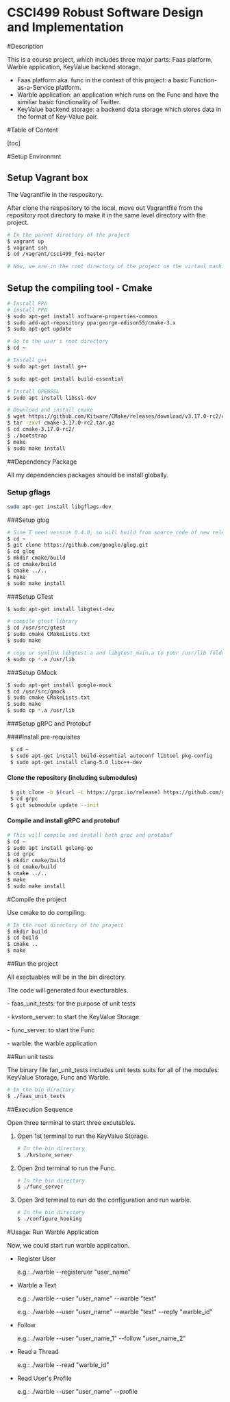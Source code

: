 # CSCI499 Robust Software Design and Implementation

#Description

This  is a course project, which includes three major parts: Faas platform, Warble application, KeyValue backend storage.

- Faas platform aka. func in the context of this project: a basic Function-as-a-Service platform.
- Warble application: an application which runs on the Func and have the similiar basic functionality of Twitter.
- KeyValue backend storage: a backend data storage which stores data in the format of Key-Value pair.

#Table of Content

[toc]

#Setup Environmnt

## Setup Vagrant box

The Vagrantfile in the respository. 

After clone the respository to the local, move out Vagrantfile from the repository root directory to make it in the same level directory with the project.

```bash
# In the parent directory of the project
$ vagrant up
$ vagrant ssh
$ cd /vagrant/csci499_fei-master

# Now, we are in the root directory of the project on the virtaul machine.
```

## Setup the compiling tool - Cmake

```bash
# Install PPA
# install PPA
$ sudo apt-get install software-properties-common
$ sudo add-apt-repository ppa:george-edison55/cmake-3.x
$ sudo apt-get update

# Go to the user's root directory
$ cd ~

# Install g++
$ sudo apt-get install g++

$ sudo apt-get install build-essential

# Install OPENSSL
$ sudo apt install libssl-dev

# Download and install cmake
$ wget https://github.com/Kitware/CMake/releases/download/v3.17.0-rc2/cmake-3.17.0-rc2.tar.gz
$ tar -zxvf cmake-3.17.0-rc2.tar.gz
$ cd cmake-3.17.0-rc2/
$ ./bootstrap
$ make
$ sudo make install
```

##Dependency Package

All my dependencies packages should be install globally.

### Setup gflags

```bash
sudo apt-get install libgflags-dev
```

###Setup glog

```bash
# Sine I need version 0.4.0, so will build from source code of new release
$ cd ~
$ git clone https://github.com/google/glog.git
$ cd glog
$ mkdir cmake/build
$ cd cmake/build
$ cmake ../..
$ make
$ sudo make install
```

###Setup GTest

```bash
$ sudo apt-get install libgtest-dev

# compile gtest library
$ cd /usr/src/gtest
$ sudo cmake CMakeLists.txt
$ sudo make

# copy or symlink libgtest.a and libgtest_main.a to your /usr/lib folder
$ sudo cp *.a /usr/lib
```

###Setup GMock

```bash
$ sudo apt-get install google-mock
$ cd /usr/src/gmock
$ sudo cmake CMakeLists.txt
$ sudo make
$ sudo cp *.a /usr/lib
```

###Setup gRPC and Protobuf

####Install pre-requisites

```bash
 $ cd ~
 $ sudo apt-get install build-essential autoconf libtool pkg-config
 $ sudo apt-get install clang-5.0 libc++-dev
```

#### Clone the repository (including submodules)

```bash
 $ git clone -b $(curl -L https://grpc.io/release) https://github.com/grpc/grpc
 $ cd grpc
 $ git submodule update --init
```

#### Compile and install gRPC and protobuf

```bash
# This will compile and install both grpc and protobuf
$ cd ~
$ sudo apt install golang-go
$ cd grpc
$ mkdir cmake/build
$ cd cmake/build
$ cmake ../..
$ make
$ sudo make install
```

#Compile the project

Use cmake to do compiling.

```bash
# In the root directory of the project
$ mkdir build
$ cd build
$ cmake ..
$ make
```

##Run the project

All exectuables will be in the bin directory.

The code will generated four execturables.

\- faas_unit_tests: for the purpose of unit tests

\- kvstore_server: to start the KeyValue Storage

\- func_server: to start the Func

\- warble: the warble application

##Run unit tests

The binary file fan_unit_tests includes unit tests suits for all of the modules: KeyValue Storage, Func and Warble.

```bash
# In the bin directory
$ ./faas_unit_tests
```

##Execution Sequence

Open three terminal to start three excutables. 

1. Open 1st terminal to run the KeyValue Storage.

   ```bash
   # In the bin directory
   $ ./kvstore_server
   ```

2. Open 2nd terminal to run the Func.

   ```bash
   # In the bin directory
   $ ./func_server
   ```

3. Open 3rd terminal to run do the configuration and run warble.

   ```bash
   # In the bin directory
   $ ./configure_hooking
   ```

#Usage: Run Warble Application

Now, we could start run warble application.

- Register User

  e.g.: ./warble --registeruer "user_name"

- Warble a Text

  e.g.: ./warble --user "user_name" --warble "text"

  e.g.: ./warble --user "user_name" --warble "text" --reply "warble_id"

- Follow

  e.g.: ./warble --user "user_name_1" --follow "user_name_2"

- Read a Thread

  e.g.: ./warble --read "warble_id"

- Read User's Profile

  e.g.: ./warble --user "user_name" --profile
